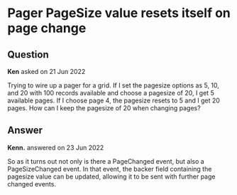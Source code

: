 # Pager PageSize value resets itself on page change

## Question

**Ken** asked on 21 Jun 2022

Trying to wire up a pager for a grid. If I set the pagesize options as 5, 10, and 20 with 100 records available and choose a pagesize of 20, I get 5 available pages. If I choose page 4, the pagesize resets to 5 and I get 20 pages. How can I keep the pagesize of 20 when changing pages?

## Answer

**Kenn.** answered on 23 Jun 2022

So as it turns out not only is there a PageChanged event, but also a PageSizeChanged event. In that event, the backer field containing the pagesize value can be updated, allowing it to be sent with further page changed events.
